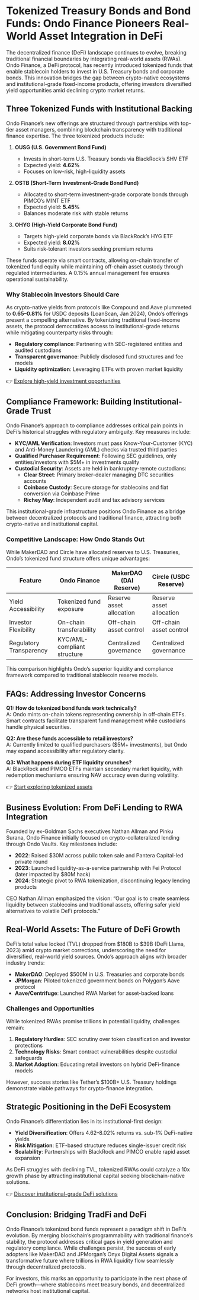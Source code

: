 # Tokenized Treasury Bonds and Bond Funds: Ondo Finance Pioneers Real-World Asset Integration in DeFi  

The decentralized finance (DeFi) landscape continues to evolve, breaking traditional financial boundaries by integrating real-world assets (RWAs). Ondo Finance, a DeFi protocol, has recently introduced tokenized funds that enable stablecoin holders to invest in U.S. Treasury bonds and corporate bonds. This innovation bridges the gap between crypto-native ecosystems and institutional-grade fixed-income products, offering investors diversified yield opportunities amid declining crypto market returns.  

## Three Tokenized Funds with Institutional Backing  

Ondo Finance’s new offerings are structured through partnerships with top-tier asset managers, combining blockchain transparency with traditional finance expertise. The three tokenized products include:  

1. **OUSG (U.S. Government Bond Fund)**  
   - Invests in short-term U.S. Treasury bonds via BlackRock’s SHV ETF  
   - Expected yield: **4.62%**  
   - Focuses on low-risk, high-liquidity assets  

2. **OSTB (Short-Term Investment-Grade Bond Fund)**  
   - Allocated to short-term investment-grade corporate bonds through PIMCO’s MINT ETF  
   - Expected yield: **5.45%**  
   - Balances moderate risk with stable returns  

3. **OHYG (High-Yield Corporate Bond Fund)**  
   - Targets high-yield corporate bonds via BlackRock’s HYG ETF  
   - Expected yield: **8.02%**  
   - Suits risk-tolerant investors seeking premium returns  

These funds operate via smart contracts, allowing on-chain transfer of tokenized fund equity while maintaining off-chain asset custody through regulated intermediaries. A 0.15% annual management fee ensures operational sustainability.  

### Why Stablecoin Investors Should Care  

As crypto-native yields from protocols like Compound and Aave plummeted to **0.65–0.81%** for USDC deposits (LoanScan, Jan 2024), Ondo’s offerings present a compelling alternative. By tokenizing traditional fixed-income assets, the protocol democratizes access to institutional-grade returns while mitigating counterparty risks through:  

- **Regulatory compliance**: Partnering with SEC-registered entities and audited custodians  
- **Transparent governance**: Publicly disclosed fund structures and fee models  
- **Liquidity optimization**: Leveraging ETFs with proven market liquidity  

👉 [Explore high-yield investment opportunities](https://bit.ly/okx-bonus)  

## Compliance Framework: Building Institutional-Grade Trust  

Ondo Finance’s approach to compliance addresses critical pain points in DeFi’s historical struggles with regulatory ambiguity. Key measures include:  

- **KYC/AML Verification**: Investors must pass Know-Your-Customer (KYC) and Anti-Money Laundering (AML) checks via trusted third parties  
- **Qualified Purchaser Requirement**: Following SEC guidelines, only entities/investors with $5M+ in investments qualify  
- **Custodial Security**: Assets are held in bankruptcy-remote custodians:  
  - **Clear Street**: Primary broker-dealer managing DTC securities accounts  
  - **Coinbase Custody**: Secure storage for stablecoins and fiat conversion via Coinbase Prime  
  - **Richey May**: Independent audit and tax advisory services  

This institutional-grade infrastructure positions Ondo Finance as a bridge between decentralized protocols and traditional finance, attracting both crypto-native and institutional capital.  

### Competitive Landscape: How Ondo Stands Out  

While MakerDAO and Circle have allocated reserves to U.S. Treasuries, Ondo’s tokenized fund structure offers unique advantages:  

| Feature                | Ondo Finance              | MakerDAO (DAI Reserve)   | Circle (USDC Reserve)    |  
|------------------------|---------------------------|--------------------------|--------------------------|  
| Yield Accessibility    | Tokenized fund exposure   | Reserve asset allocation | Reserve asset allocation |  
| Investor Flexibility   | On-chain transferability  | Off-chain asset control  | Off-chain asset control  |  
| Regulatory Transparency| KYC/AML-compliant structure| Centralized governance   | Centralized governance   |  

This comparison highlights Ondo’s superior liquidity and compliance framework compared to traditional stablecoin reserve models.  

## FAQs: Addressing Investor Concerns  

**Q1: How do tokenized bond funds work technically?**  
A: Ondo mints on-chain tokens representing ownership in off-chain ETFs. Smart contracts facilitate transparent fund management while custodians handle physical securities.  

**Q2: Are these funds accessible to retail investors?**  
A: Currently limited to qualified purchasers ($5M+ investments), but Ondo may expand accessibility after regulatory clarity.  

**Q3: What happens during ETF liquidity crunches?**  
A: BlackRock and PIMCO ETFs maintain secondary market liquidity, with redemption mechanisms ensuring NAV accuracy even during volatility.  

👉 [Start exploring tokenized assets](https://bit.ly/okx-bonus)  

## Business Evolution: From DeFi Lending to RWA Integration  

Founded by ex-Goldman Sachs executives Nathan Allman and Pinku Surana, Ondo Finance initially focused on crypto-collateralized lending through Ondo Vaults. Key milestones include:  

- **2022**: Raised $30M across public token sale and Pantera Capital-led private round  
- **2023**: Launched liquidity-as-a-service partnership with Fei Protocol (later impacted by $80M hack)  
- **2024**: Strategic pivot to RWA tokenization, discontinuing legacy lending products  

CEO Nathan Allman emphasized the vision: “Our goal is to create seamless liquidity between stablecoins and traditional assets, offering safer yield alternatives to volatile DeFi protocols.”  

## Real-World Assets: The Future of DeFi Growth  

DeFi’s total value locked (TVL) dropped from $180B to $39B (DeFi Llama, 2023) amid crypto market corrections, underscoring the need for diversified, real-world yield sources. Ondo’s approach aligns with broader industry trends:  

- **MakerDAO**: Deployed $500M in U.S. Treasuries and corporate bonds  
- **JPMorgan**: Piloted tokenized government bonds on Polygon’s Aave protocol  
- **Aave/Centrifuge**: Launched RWA Market for asset-backed loans  

### Challenges and Opportunities  

While tokenized RWAs promise trillions in potential liquidity, challenges remain:  

1. **Regulatory Hurdles**: SEC scrutiny over token classification and investor protections  
2. **Technology Risks**: Smart contract vulnerabilities despite custodial safeguards  
3. **Market Adoption**: Educating retail investors on hybrid DeFi-finance models  

However, success stories like Tether’s $100B+ U.S. Treasury holdings demonstrate viable pathways for crypto-finance integration.  

## Strategic Positioning in the DeFi Ecosystem  

Ondo Finance’s differentiation lies in its institutional-first design:  

- **Yield Diversification**: Offers 4.62–8.02% returns vs. sub-1% DeFi-native yields  
- **Risk Mitigation**: ETF-based structure reduces single-issuer credit risk  
- **Scalability**: Partnerships with BlackRock and PIMCO enable rapid asset expansion  

As DeFi struggles with declining TVL, tokenized RWAs could catalyze a 10x growth phase by attracting institutional capital seeking blockchain-native solutions.  

👉 [Discover institutional-grade DeFi solutions](https://bit.ly/okx-bonus)  

## Conclusion: Bridging TradFi and DeFi  

Ondo Finance’s tokenized bond funds represent a paradigm shift in DeFi’s evolution. By merging blockchain’s programmability with traditional finance’s stability, the protocol addresses critical gaps in yield generation and regulatory compliance. While challenges persist, the success of early adopters like MakerDAO and JPMorgan’s Onyx Digital Assets signals a transformative future where trillions in RWA liquidity flow seamlessly through decentralized protocols.  

For investors, this marks an opportunity to participate in the next phase of DeFi growth—where stablecoins meet treasury bonds, and decentralized networks host institutional capital.